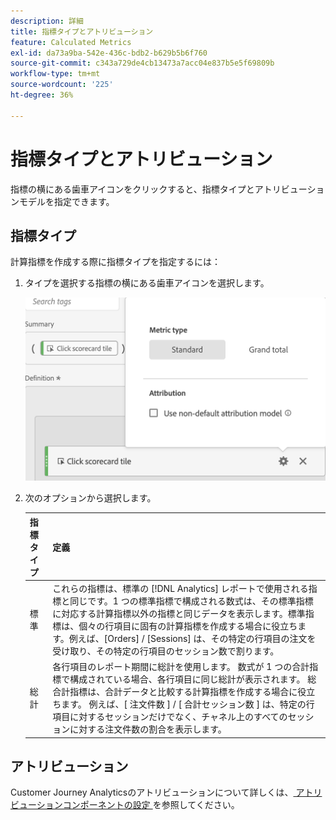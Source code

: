 ```yaml
---
description: 詳細
title: 指標タイプとアトリビューション
feature: Calculated Metrics
exl-id: da73a9ba-542e-436c-bdb2-b629b5b6f760
source-git-commit: c343a729de4cb13473a7acc04e837b5e5f69809b
workflow-type: tm+mt
source-wordcount: '225'
ht-degree: 36%

---
```


# 指標タイプとアトリビューション

指標の横にある歯車アイコンをクリックすると、指標タイプとアトリビューションモデルを指定できます。

## 指標タイプ

計算指標を作成する際に指標タイプを指定するには：

1. タイプを選択する指標の横にある歯車アイコンを選択します。

   ![ 指標タイプが「標準」と等しいことを示すポップアップを持つ歯車アイコン。](assets/cm_type_alloc.png)

1. 次のオプションから選択します。

   | 指標タイプ | 定義 |
   |---|---|
   | 標準 | これらの指標は、標準の [!DNL Analytics] レポートで使用される指標と同じです。1 つの標準指標で構成される数式は、その標準指標に対応する計算指標以外の指標と同じデータを表示します。標準指標は、個々の行項目に固有の計算指標を作成する場合に役立ちます。例えば、[Orders] / [Sessions] は、その特定の行項目の注文を受け取り、その特定の行項目のセッション数で割ります。 |
   | 総計 | 各行項目のレポート期間に総計を使用します。 数式が 1 つの合計指標で構成されている場合、各行項目に同じ総計が表示されます。 総合計指標は、合計データと比較する計算指標を作成する場合に役立ちます。 例えば、[ 注文件数 ] / [ 合計セッション数 ] は、特定の行項目に対するセッションだけでなく、チャネル上のすべてのセッションに対する注文件数の割合を表示します。 |

## アトリビューション

Customer Journey Analyticsのアトリビューションについて詳しくは、[ アトリビューションコンポーネントの設定 ](/help/data-views/component-settings/attribution.md) を参照してください。
